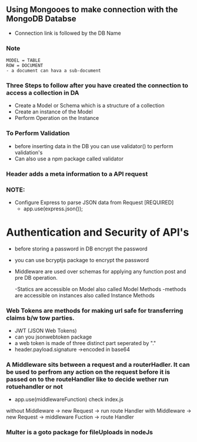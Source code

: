 ## Using Mongooes to make connection with the MongoDB Databse
* Connection link is followed by the DB Name

### Note
    MODEL = TABLE
    ROW = DOCUMENT
    - a document can hava a sub-document


### Three Steps to follow after you have created the connection to access a collection in DA
  - Create a Model or Schema which is a structure of a collection 
  - Create an instance of the Model
  - Perform Operation on the Instance

### To Perform Validation
  - before inserting data in the DB you can use validator() to perform validation's
  - Can also use a npm package called validator

### Header adds a meta information to a API request

### NOTE:
  - Configure Express to parse JSON data from Request [REQUIRED]
    - app.use(express.json());


# Authentication and Security of API's
 - before storing a password in DB encrypt the password
  * you can use bcryptjs package to encrypt the password

- Middleware are used over schemas for applying any function post and pre DB operation.

  -Statics are accessible on Model also called Model Methods
  -methods are accessible on instances also called Instance Methods


### Web Tokens are methods for making url safe for transferring claims b/w tow parties.
 - JWT (JSON Web Tokens)
 - can you jsonwebtoken package
 - a web token is made of three distinct part seperated by "." 
 - header.payload.signature ->encoded in base64
 
### A Middleware sits between a request and a routerHadler. It can be used to perfrom any action on the request before it is passed on to the routeHandler like to decide wether run rotuehandler or not
  -  app.use(middlewareFunction) check index.js

  without Middleware -> new Request -> run route Handler
  with Middleware -> new Request -> middleware Fuction -> route Handler

### Multer is a goto package for fileUploads in nodeJs